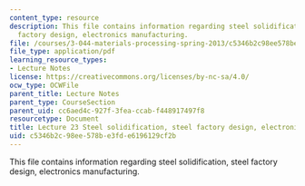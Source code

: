 ```yaml
---
content_type: resource
description: This file contains information regarding steel solidification, steel
  factory design, electronics manufacturing.
file: /courses/3-044-materials-processing-spring-2013/c5346b2c98ee578be3fde6196129cf2b_MIT3_044S13_Lec23.pdf
file_type: application/pdf
learning_resource_types:
- Lecture Notes
license: https://creativecommons.org/licenses/by-nc-sa/4.0/
ocw_type: OCWFile
parent_title: Lecture Notes
parent_type: CourseSection
parent_uid: cc6aed4c-927f-3fea-ccab-f448917497f8
resourcetype: Document
title: Lecture 23 Steel solidification, steel factory design, electronics manufacturing
uid: c5346b2c-98ee-578b-e3fd-e6196129cf2b
---
```

This file contains information regarding steel solidification, steel factory design, electronics manufacturing.